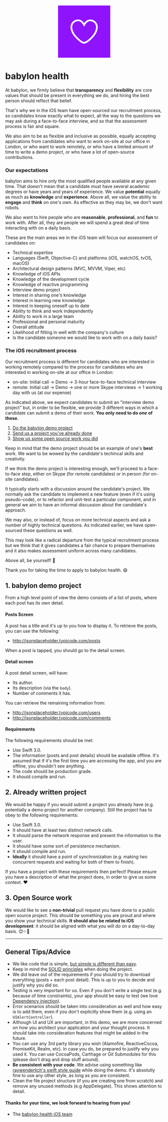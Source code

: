 <p align="center">
<img src="logo.png">
</p>


babylon health
==================================

At babylon, we firmly believe that **transparency** and **flexibility** are core values that should be present in everything we do, and hiring the best person should reflect that belief.

That's why we in the iOS team have open-sourced our recruitment process, so candidates know exactly what to expect, all the way to the questions we may ask during a face-to-face interview, and so that the assessment process is fair and square.

We also aim to be as flexible and inclusive as possible, equally accepting applications from candidates who want to work on-site at our office in London, or who want to work remotely, or who have a limited amount of time to write a demo project, or who have a lot of open-source contributions.

### Our expectations

babylon aims to hire only the most qualified people available at any given time. That doesn't mean that a candidate must have several academic degrees or have years and years of experience. We value **potential** equally as much as **knowledge** and **experience**. Above all, we value the ability to **engage** and **think** on one's own. As effective as they may be, we don't want robots.

We also want to hire people who are **reasonable**, **professional**, and **fun** to work with. After all, they are people we will spend a great deal of time interacting with on a daily basis.

These are the main areas we in the iOS team will focus our assessment of candidates on:

- Technical expertise
 - Languages (Swift, Objective-C) and platforms (iOS, watchOS, tvOS, macOS)
 - Architectural design patterns (MVC, MVVM, Viper, etc)
 - Knowledge of iOS APIs
 - Knowledge of the development cycle
 - Knowledge of reactive programming
 - Interview demo project
- Interest in sharing one's knowledge
- Interest in learning new knowledge
- Interest in keeping oneself up to date
- Ability to think and work independently
- Ability to work in a large team
- Professional and personal maturity
- Overall attitude
- Likelihood of fitting in well with the company's culture
- Is the candidate someone we would like to work with on a daily basis?

### The iOS recruitment process

Our recruitment process is different for candidates who are interested in working remotely compared to the process for candidates who are interested in working on-site at our office in London:
 - on-site: Initial call -> Demo -> 3-hour face-to-face technical interview
 - remote: Initial call -> Demo -> one or more Skype interviews -> 1 working day with us (at our expense)

As indicated above, we expect candidates to submit an "interview demo project" but, in order to be flexible, we provide 3 different ways in which a candidate can submit a demo of their work. **You only need to do _one_ of these**.

1. [Do the babylon demo project](#1-babylon-demo-project)
2. [Send us a project you've already done](#2-already-written-project)
3. [Show us some open source work you did](#3-open-source-work)

Keep in mind that the demo project should be an example of one's **best** work. We want to be wowed by the candidate's techincal skills and creativity.

If we think the demo project is interesting enough, we'll proceed to a face-to-face step, either on Skype (for remote candidates) or in person (for on-site candidates).

It typically starts with a discussion around the candidate's project. We normally ask the candidate to implement a new feature (even if it's using pseudo-code), or to refactor and unit-test a particular component, and in general we aim to have an informal discussion about the candidate's approach.

We may also, or instead of, focus on more technical aspects and ask a number of highly technical questions. As indicated earlier, we have open-sourced these questions as well.

This may look like a radical departure from the typical recruitment process but we think that it gives candidates a fair chance to prepare themselves and it also makes assessment uniform across many candidates.

Above all, be yourself! 🌈

Thank you for taking the time to apply to babylon health. 😄

## 1. babylon demo project

From a high level point of view the demo consists of a list of posts, where each post has its own detail.

#### Posts Screen

A post has a title and it's up to you how to display it. To retrieve the posts, you can use the following:

* http://jsonplaceholder.typicode.com/posts

When a post is tapped, you should go to the detail screen.

#### Detail screen

A post detail screen, will have:

* Its author.
* Its description (via the `body`).
* Number of comments it has.

You can retrieve the remaining information from:

* http://jsonplaceholder.typicode.com/users
* http://jsonplaceholder.typicode.com/comments

#### Requirements

The following requirements should be met:

* Use Swift 3.0.
* The information (posts and post details) should be available offline. It's assumed that if it's the first time you are accessing the app, and you are offline, you shouldn't see anything.
* The code should be production grade.
* It should compile and run.

## 2. Already written project

We would be happy if you would submit a project you already have (e.g. potentially a demo project for another company). Still the project has to obey to the following requirements:

* Use Swift 3.0.
* It should have at least two distinct network calls.
* It should parse the network response and present the information to the user.
* It should have some sort of persistence mechanism.
* It should compile and run.
* **Ideally** it should have a point of synchronization (e.g. making two concurrent requests and waiting for both of them to finish).

If you have a project with these requirements then perfect! Please ensure you have a description of what the project does, in order to give us some context. ❤️

## 3. Open Source work

We would like to see a **non-trivial** pull request you have done to a public open source project. This should be something you are proud and where you show your technical skills. **It should also be related to iOS development**: it should be aligned with what you will do on a day-to-day basis. 😊✨🌳

---

## General Tips/Advice

* We like code that is simple, [but simple is different than easy](https://www.infoq.com/presentations/Simple-Made-Easy).
* Keep in mind the [SOLID principles](https://en.wikipedia.org/wiki/SOLID_(object-oriented_design)) when doing the project.
* We did leave out of the requirements if you should try to download everything (posts + each post detail). This is up to you to decide and justify why you did so.
* Testing is very important for us. Even if you don't write a single test (e.g. because of time constraints), your app should be easy to test (we love [Dependency injection](https://en.wikipedia.org/wiki/Dependency_inversion_principle)).
* Error scenarios should be taken into consideration as well and how easy is to add them, even if you don't explicitly show them (e.g. using an `UIAlertController`).
* Although UI and UX are important, in this demo, we are more concerned on how you architect your application and your thought process. It should take into consideration features that might be added in the future.
* You can use any 3rd party library you wish (Alamofire, ReactiveCocoa, PromiseKit, Realm, etc). In case you do, be prepared to justify why you used it. You can use CocoaPods, Carthage or Git Submodules for this (please don't drag and drop stuff around).
* **Be consistent with your code**. We advise using something like [raywenderlich's swift style guide](https://github.com/raywenderlich/swift-style-guide) while doing the demo. It's absolutly fine to use any other style, as long as you are consistent.
* Clean the file project structure (if you are creating one from scratch) and remove any unused methods (e.g AppDelegate). This shows attention to detail.

#### Thanks for your time, we look forward to hearing from you!
- The [babylon health iOS team](http://github.com/Babylonpartners)
